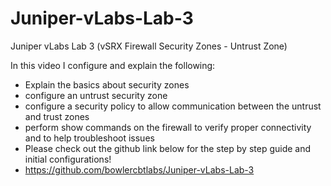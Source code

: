 # Juniper-vLabs-Lab-3
Juniper vLabs Lab 3 (vSRX Firewall Security Zones - Untrust Zone)

In this video I configure and explain the following:  
- Explain the basics about security zones
- configure an untrust security zone
- configure a security policy to allow communication between the untrust and trust zones
- perform show commands on the firewall to verify proper connectivity and to help troubleshoot issues
- Please check out the github link below for the step by step guide and initial configurations!
- https://github.com/bowlercbtlabs/Juniper-vLabs-Lab-3
